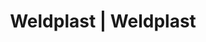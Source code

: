 ---
Filename: "eshop-products-variant41"
Link: "file:/Users/vinayakpatel/Downloads/www.weldplast.cz/eshop_products_compare/add/eshop-products-variant41"
product_name: "null"
product_id: "null"
title: "Weldplast | Weldplast"
product_desc: ""
product_specs: ""
product_downloads: ""
href: ""
p_desc_2: ""
accessories: ""
similar_products: ""
---
